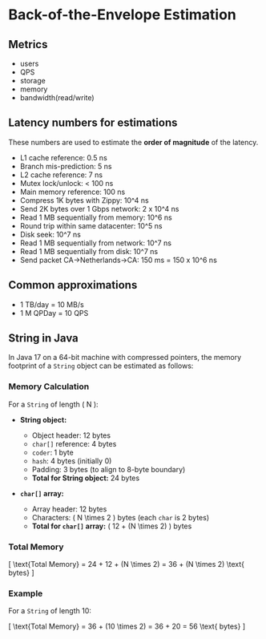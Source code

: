 # Back-of-the-Envelope Estimation

## Metrics

- users
- QPS
- storage
- memory
- bandwidth(read/write)

## Latency numbers for estimations
These numbers are used to estimate the **order of magnitude** of the latency.
- L1 cache reference: 0.5 ns
- Branch mis-prediction: 5 ns
- L2 cache reference: 7 ns
- Mutex lock/unlock: < 100 ns
- Main memory reference: 100 ns
- Compress 1K bytes with Zippy: 10^4 ns
- Send 2K bytes over 1 Gbps network: 2 x 10^4 ns
- Read 1 MB sequentially from memory: 10^6 ns
- Round trip within same datacenter: 10^5 ns
- Disk seek: 10^7 ns
- Read 1 MB sequentially from network: 10^7 ns
- Read 1 MB sequentially from disk: 10^7 ns
- Send packet CA->Netherlands->CA: 150 ms = 150 x 10^6 ns

## Common approximations

- 1 TB/day = 10 MB/s
- 1 M QPDay = 10 QPS

## String in Java

In Java 17 on a 64-bit machine with compressed pointers, the memory footprint of a `String` object can be estimated as follows:

### Memory Calculation

For a `String` of length \( N \):

- **String object:**
    - Object header: 12 bytes
    - `char[]` reference: 4 bytes
    - `coder`: 1 byte
    - `hash`: 4 bytes (initially 0)
    - Padding: 3 bytes (to align to 8-byte boundary)
    - **Total for String object:** 24 bytes

- **`char[]` array:**
    - Array header: 12 bytes
    - Characters: \( N \times 2 \) bytes (each `char` is 2 bytes)
    - **Total for `char[]` array:** \( 12 + (N \times 2) \) bytes

### Total Memory

\[ \text{Total Memory} = 24 + 12 + (N \times 2) = 36 + (N \times 2) \text{ bytes} \]

### Example

For a `String` of length 10:

\[ \text{Total Memory} = 36 + (10 \times 2) = 36 + 20 = 56 \text{ bytes} \]
